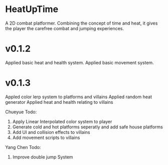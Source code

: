 # HeatUpTime
A 2D combat platformer. Combining the concept of time and heat, it gives the player the carefree combat and jumping experiences.

# v0.1.2
Applied basic heat and health system.
Applied basic movement system.


# v0.1.3
Appled color lerp system to platforms and villains
Applied random heat generator 
Applied heat and health relating to villains

Chueyue Todo:
1. Apply Linear Interpolated color system to player
2. Generate cold and hot platforms seperatly and add safe house platforms
3. Add UI and collision effects to villains
4. Add movement scripts to villains

Yang Chen Todo:
1. Improve double jump System
